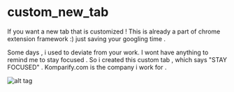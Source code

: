 custom_new_tab
==============

If you want a new tab that is customized ! This is already a part of  chrome extension framework :) just saving your googling time .

Some days , i used to deviate from your work. I wont have anything to remind me  to stay focused . So i created this custom
tab , which says "STAY FOCUSED" . Komparify.com is the company i work for . 


![alt tag](https://raw.github.com/dineshswamy/custom_new_tab/master/custom_tab.png)
